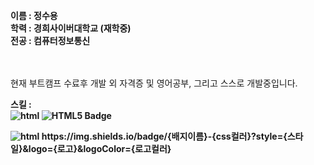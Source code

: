 <b>이름 : 정수용</b>
<br>
<b>학력 : 경희사이버대학교 (재학중)</b>
<br>
<b>전공 : 컴퓨터정보통신 </b>
<br>
<br>
<br>

현재 부트캠프 수료후 개발 외 자격증 및 영어공부, 그리고 스스로 개발중입니다.



<b>스킬 : <br>
<img alt="html" src="https://img.shields.io/badge/HTML5-E34F26?style=for-the-badge&logo=HTML5&logoColor=white">
<img src="https://img.shields.io/badge/HTML5-E34F26?style=flat-square&amp;logo=HTML5&amp;logoColor=white" alt="HTML5 Badge">


<img alt="html" src="https://img.shields.io/badge/HTML5-#E34F26.svg?&style=for-the-badge&logo=HTML&logoColor=white">
https://img.shields.io/badge/{배지이름}-{css컬러}?style={스타일}&logo={로고}&logoColor={로고컬러}

</b>






